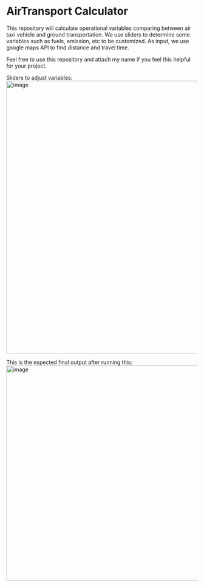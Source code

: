 # AirTransport Calculator

This repository will calculate operational variables comparing between air taxi vehicle and ground transportation.
We use sliders to determine some variables such as fuels, emission, etc to be customized. 
As input, we use google maps API to find distance and travel time.

Feel free to use this repository and attach my name if you feel this helpful for your project.

Sliders to adjust variables:
<img width="716" alt="image" src="https://github.com/Danielstevends/AirTransport/assets/45707023/9ea261a2-4dae-447a-898c-ae914ff4de18">


This is the expected final output after running this:
<img width="565" alt="image" src="https://github.com/Danielstevends/AirTransport/assets/45707023/334da73e-9055-4e1d-bd87-8e535569057c">
